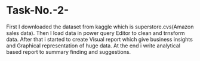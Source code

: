 # Task-No.-2-
First I downloaded the dataset from kaggle which is superstore.cvs(Amazon sales data).
Then I load data in power query Editor to clean and trnsform data. 
After that i started to create Visual report which give business insights and Graphical representation of huge data.
At the end i write analytical based report to summary finding and suggestions.
